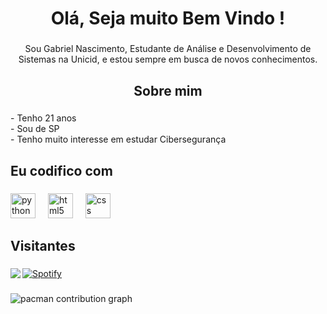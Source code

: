<h1 align="center">Olá, Seja muito Bem Vindo !</h1>

###

<p align="center">Sou Gabriel Nascimento, Estudante de Análise e Desenvolvimento de Sistemas na Unicid, e estou sempre em busca de novos conhecimentos.</p>

###

<h2 align="center">Sobre mim</h2>

###

<p align="left">- Tenho 21 anos<br>- Sou de SP<br>- Tenho muito interesse em estudar Cibersegurança</p>

###

<h2 align="left">Eu codifico com</h2>

###

<div align="left">
  <img src="https://cdn.jsdelivr.net/gh/devicons/devicon/icons/python/python-original.svg" height="40" alt="python logo"  />
  <img width="12" />
  <img src="https://cdn.jsdelivr.net/gh/devicons/devicon/icons/html5/html5-original.svg" height="40" alt="html5 logo"  />
  <img width="12" />
  <img src="https://cdn.jsdelivr.net/gh/devicons/devicon/icons/css3/css3-original.svg" height="40" alt="css logo"  />
</div>

###

<h2 align="left">Visitantes</h2>

###

<img align="left" src="https://visitor-badge.laobi.icu/badge?page_id=DevNask.DevNask&left_color=blue&right_color=yellow&left_text=visualiza%C3%A7%C3%A3o%20de%20perfil"  />

[![Spotify](https://img.shields.io/badge/-Spotify-black?style=flat&logo=spotify&logoColor=green)](https://open.spotify.com/user/gameplayshow2)

###

![pacman contribution graph](https://raw.githubusercontent.com/DevNask/DevNask/output/pacman-contribution-graph.svg)

###
